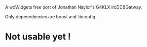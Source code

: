 A wxWidgets free port of Jonathan Naylor's G4KLX ircDDBGatway.

Only depenedencies are boost and libconfig

# Not usable yet !
